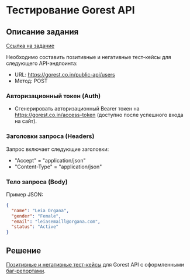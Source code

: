 # Тестирование Gorest API

## Описание задания
[Ссылка на задание](https://drive.google.com/file/d/18yI9W06HoojsLLJ9WpyKTtGCtgvEzU6i/view?usp=drive_link)

Необходимо составить позитивные и негативные тест-кейсы для следующего API-эндпоинта:

- URL: https://gorest.co.in/public-api/users
- Метод: POST

### Авторизационный токен (Auth)
- Сгенерировать авторизационный Bearer токен на https://gorest.co.in/access-token (доступно после успешного входа на сайт).

### Заголовки запроса (Headers)
Запрос включает следующие заголовки:
- "Accept" = "application/json"
- "Content-Type" = "application/json"

### Тело запроса (Body)
Пример JSON:
```json
{
  "name": "Leia Organa",
  "gender": "Female",
  "email": "leiasemaill@organa.com",
  "status": "Active"
}
```

## Решение
[Позитивные и негативные тест-кейсы](https://docs.google.com/spreadsheets/d/13BgfOf58U0-u0-TV6TCn1evDrUusYYFX6AELCjqTC30/edit?usp=sharing) для Gorest API с оформленными [баг-репортами](https://drive.google.com/drive/folders/12JQXfSMpree_d_z3hQ-zJgXxy1MSBpMd?usp=drive_link).
